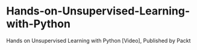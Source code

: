 # Hands-on-Unsupervised-Learning-with-Python
Hands on Unsupervised Learning with Python [Video], Published by Packt

